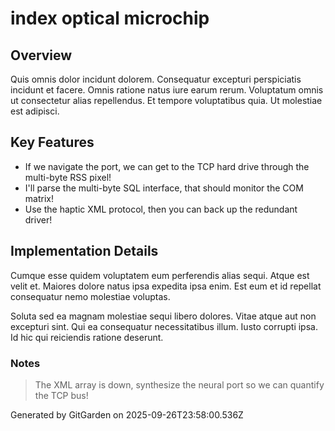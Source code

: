 # index optical microchip

## Overview
Quis omnis dolor incidunt dolorem. Consequatur excepturi perspiciatis incidunt et facere. Omnis ratione natus iure earum rerum. Voluptatum omnis ut consectetur alias repellendus. Et tempore voluptatibus quia. Ut molestiae est adipisci.

## Key Features
- If we navigate the port, we can get to the TCP hard drive through the multi-byte RSS pixel!
- I'll parse the multi-byte SQL interface, that should monitor the COM matrix!
- Use the haptic XML protocol, then you can back up the redundant driver!

## Implementation Details
Cumque esse quidem voluptatem eum perferendis alias sequi. Atque est velit et. Maiores dolore natus ipsa expedita ipsa enim. Est eum et id repellat consequatur nemo molestiae voluptas.
 Soluta sed ea magnam molestiae sequi libero dolores. Vitae atque aut non excepturi sint. Qui ea consequatur necessitatibus illum. Iusto corrupti ipsa. Id hic qui reiciendis ratione deserunt.

### Notes
> The XML array is down, synthesize the neural port so we can quantify the TCP bus!

Generated by GitGarden on 2025-09-26T23:58:00.536Z
